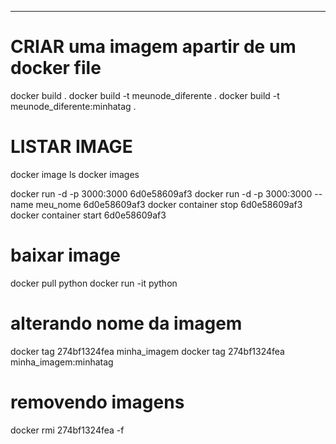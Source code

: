 -----
# CRIAR uma imagem apartir de um docker file
docker build .
docker build -t meunode_diferente .
docker build -t meunode_diferente:minhatag .

# LISTAR IMAGE
docker image ls
docker images


docker run -d -p 3000:3000 6d0e58609af3 
docker run -d -p 3000:3000 --name meu_nome 6d0e58609af3
docker container stop 6d0e58609af3
docker container start 6d0e58609af3


# baixar image
docker pull python
docker run -it python


# alterando nome da imagem
docker tag 274bf1324fea minha_imagem
docker tag 274bf1324fea minha_imagem:minhatag

# removendo imagens
docker rmi 274bf1324fea -f